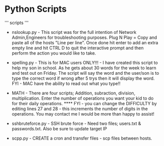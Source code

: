 # Python Scripts 
'''
scripts
'''


* nslookup.py - This script was for the full intention of Network Admin,Engineers for troubleshooting purposes. Plug N Play = Copy and paste all of the hosts "Line per line". Once done hit enter to add an extra empty line and hit CTRL D to quit the interactive prompt and then perform the action you would like to take.

* spelling.py - This is for MAC users ONLY!!! - I have created this script to help my son in school. As he gets about 30 words for the week to learn and test out on Friday. The script will say the word and the user/son is to type the correct word if wrong after 5 trys then it will display the word.    FYI - MAC have the ability to read out what you type!!


* MATH - There are four scripts; Addition, subraction, division, multiplication.  Enter the number of operations you want your kid to do for their daily  operations. 
**** FYI - you can change the DIFFICULTY by editing lines 27 and 28 - this increments the number of digits in the operations. You may contact me I would be more than happy to assist!

* sshbruteforce.py - SSH brute force - Need two files; users.txt & passwords.txt. Also be sure to update target IP 

* scpp.py - CREATE a cron and transfer files - scp files between hosts. 
